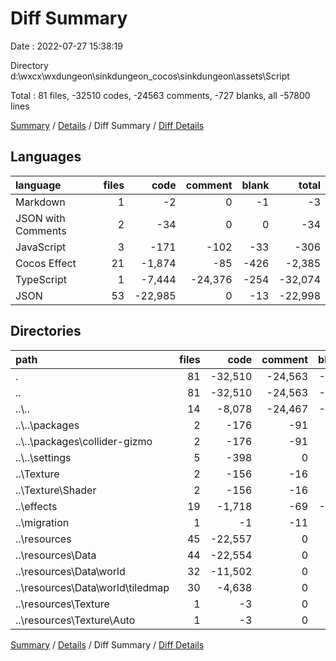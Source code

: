 # Diff Summary

Date : 2022-07-27 15:38:19

Directory d:\\wxcx\\wxdungeon\\sinkdungeon_cocos\\sinkdungeon\\assets\\Script

Total : 81 files,  -32510 codes, -24563 comments, -727 blanks, all -57800 lines

[Summary](results.md) / [Details](details.md) / Diff Summary / [Diff Details](diff-details.md)

## Languages
| language | files | code | comment | blank | total |
| :--- | ---: | ---: | ---: | ---: | ---: |
| Markdown | 1 | -2 | 0 | -1 | -3 |
| JSON with Comments | 2 | -34 | 0 | 0 | -34 |
| JavaScript | 3 | -171 | -102 | -33 | -306 |
| Cocos Effect | 21 | -1,874 | -85 | -426 | -2,385 |
| TypeScript | 1 | -7,444 | -24,376 | -254 | -32,074 |
| JSON | 53 | -22,985 | 0 | -13 | -22,998 |

## Directories
| path | files | code | comment | blank | total |
| :--- | ---: | ---: | ---: | ---: | ---: |
| . | 81 | -32,510 | -24,563 | -727 | -57,800 |
| .. | 81 | -32,510 | -24,563 | -727 | -57,800 |
| ..\\.. | 14 | -8,078 | -24,467 | -290 | -32,835 |
| ..\\..\\packages | 2 | -176 | -91 | -31 | -298 |
| ..\\..\\packages\\collider-gizmo | 2 | -176 | -91 | -31 | -298 |
| ..\\..\\settings | 5 | -398 | 0 | -3 | -401 |
| ..\\Texture | 2 | -156 | -16 | -51 | -223 |
| ..\\Texture\\Shader | 2 | -156 | -16 | -51 | -223 |
| ..\\effects | 19 | -1,718 | -69 | -375 | -2,162 |
| ..\\migration | 1 | -1 | -11 | -2 | -14 |
| ..\\resources | 45 | -22,557 | 0 | -9 | -22,566 |
| ..\\resources\\Data | 44 | -22,554 | 0 | -9 | -22,563 |
| ..\\resources\\Data\\world | 32 | -11,502 | 0 | -1 | -11,503 |
| ..\\resources\\Data\\world\\tiledmap | 30 | -4,638 | 0 | -1 | -4,639 |
| ..\\resources\\Texture | 1 | -3 | 0 | 0 | -3 |
| ..\\resources\\Texture\\Auto | 1 | -3 | 0 | 0 | -3 |

[Summary](results.md) / [Details](details.md) / Diff Summary / [Diff Details](diff-details.md)